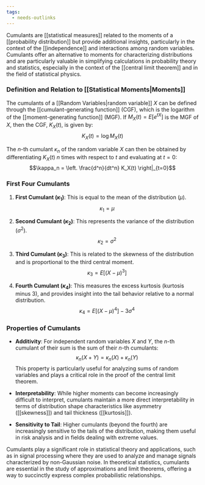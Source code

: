 ```yaml
---
tags:
  - needs-outlinks
---
```


Cumulants are [[statistical measures]] related to the moments of a [[probability distribution]] but provide additional insights, particularly in the context of the [[independence]] and interactions among random variables. Cumulants offer an alternative to moments for characterizing distributions and are particularly valuable in simplifying calculations in probability theory and statistics, especially in the context of the [[central limit theorem]] and in the field of statistical physics.

### Definition and Relation to [[Statistical Moments|Moments]]
The cumulants of a [[Random Variables|random variable]] $X$ can be defined through the [[cumulant-generating function]] (CGF), which is the logarithm of the [[moment-generating function]] (MGF). If $M_X(t) = E[e^{tX}]$ is the MGF of $X$, then the CGF, $K_X(t)$, is given by:
$$K_X(t) = \log M_X(t)$$

The $n$-th cumulant $\kappa_n$ of the random variable $X$ can then be obtained by differentiating $K_X(t)$ $n$ times with respect to $t$ and evaluating at $t = 0$:
$$\kappa_n = \left. \frac{d^n}{dt^n} K_X(t) \right|_{t=0}$$

### First Four Cumulants
1. **First Cumulant ($\kappa_1$)**: This is equal to the mean of the distribution ($\mu$).
   $$\kappa_1 = \mu$$

2. **Second Cumulant ($\kappa_2$)**: This represents the variance of the distribution ($\sigma^2$).
   $$\kappa_2 = \sigma^2$$

3. **Third Cumulant ($\kappa_3$)**: This is related to the skewness of the distribution and is proportional to the third central moment.
   $$\kappa_3 = E[(X - \mu)^3]$$

4. **Fourth Cumulant ($\kappa_4$)**: This measures the excess kurtosis (kurtosis minus 3), and provides insight into the tail behavior relative to a normal distribution.
   $$\kappa_4 = E[(X - \mu)^4] - 3\sigma^4$$

### Properties of Cumulants
- **Additivity**: For independent random variables $X$ and $Y$, the $n$-th cumulant of their sum is the sum of their $n$-th cumulants:
  $$\kappa_n(X+Y) = \kappa_n(X) + \kappa_n(Y)$$
  This property is particularly useful for analyzing sums of random variables and plays a critical role in the proof of the central limit theorem.

- **Interpretability**: While higher moments can become increasingly difficult to interpret, cumulants maintain a more direct interpretability in terms of distribution shape characteristics like asymmetry ([[skewness]]) and tail thickness ([[kurtosis]]).

- **Sensitivity to Tail**: Higher cumulants (beyond the fourth) are increasingly sensitive to the tails of the distribution, making them useful in risk analysis and in fields dealing with extreme values.

Cumulants play a significant role in statistical theory and applications, such as in signal processing where they are used to analyze and manage signals characterized by non-Gaussian noise. In theoretical statistics, cumulants are essential in the study of approximations and limit theorems, offering a way to succinctly express complex probabilistic relationships.